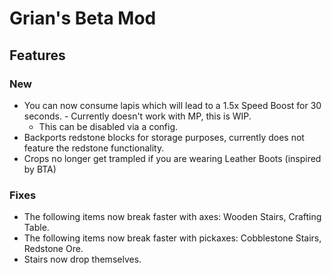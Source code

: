 # Grian's Beta Mod

## Features

### New
- You can now consume lapis which will lead to a 1.5x Speed Boost for 30 seconds. - Currently doesn't work with MP, this is WIP.
    - This can be disabled via a config.
- Backports redstone blocks for storage purposes, currently does not feature the redstone functionality.
- Crops no longer get trampled if you are wearing Leather Boots (inspired by BTA)

### Fixes
- The following items now break faster with axes: Wooden Stairs, Crafting Table.
- The following items now break faster with pickaxes: Cobblestone Stairs, Redstone Ore.
- Stairs now drop themselves.

